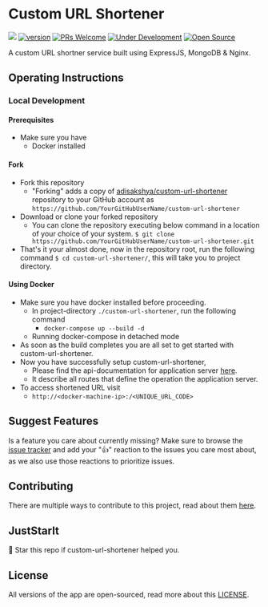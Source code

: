 # Custom URL Shortener

[![](https://img.shields.io/badge/docs%20-view%20API%20Documentation-blue.svg?style=for-the-badge&logo=appveyor)](https://www.adisakshya.co/custom-url-shortener/) [![version](https://img.shields.io/badge/Version-1.0.0-blue.svg?style=for-the-badge&logo=appveyor)](https://github.com/adisakshya/custom-url-shortener) [![PRs Welcome](https://img.shields.io/badge/PRs-Welcome-blue.svg?style=for-the-badge&logo=appveyor)](https://github.com/adisakshya/custom-url-shortener/pulls) [![Under Development](https://img.shields.io/badge/Under%20Development-Yes-blue.svg?style=for-the-badge&logo=appveyor)](https://www.adisakshya.co/custom-url-shortener/) [![Open Source](https://img.shields.io/badge/Open%20Source-Love-red.svg?style=for-the-badge&logo=appveyor)]()

A custom URL shortner service built using ExpressJS, MongoDB & Nginx.

## Operating Instructions

### Local Development

#### Prerequisites

- Make sure you have
  - Docker installed

#### Fork

- Fork this repository
	- "Forking" adds a copy of [adisakshya/custom-url-shortener](https://github.com/adisakshya/custom-url-shortener/) repository to your GitHub account as `https://github.com/YourGitHubUserName/custom-url-shortener`
- Download or clone your forked repository
	- You can clone the repository executing below command in a location of your choice of your system.
	```$ git clone https://github.com/YourGitHubUserName/custom-url-shortener.git```
- That's it your almost done, now in the repository root, run the following command
```$ cd custom-url-shortener/```, this will take you to project directory.

#### Using Docker

- Make sure you have docker installed before proceeding.
	- In project-directory ```./custom-url-shortener```, run the following command
		- ```docker-compose up --build -d```
    - Running docker-compose in detached mode
- As soon as the build completes you are all set to get started with custom-url-shortener.
- Now you have successfully setup custom-url-shortener,
	- Please find the api-documentation for application server [here](https://www.adisakshya.co/custom-url-shortener/).
  - It describe all routes that define the operation the application server.
- To access shortened URL visit
  - ```http://<docker-machine-ip>:/<UNIQUE_URL_CODE>```

## Suggest Features

Is a feature you care about currently missing? Make sure to browse the [issue tracker](https://github.com/adisakshya/custom-url-shortener/issues?q=is%3Aissue+is%3Aopen+sort%3Areactions-%2B1-desc) and add your ":+1:" reaction to the issues you care most about, as we also use those reactions to prioritize issues.

## Contributing

There are multiple ways to contribute to this project, read about them [here](https://github.com/adisakshya/custom-url-shortener/blob/master/.github/CONTRIBUTING.md).

## JustStarIt

🌟 Star this repo if custom-url-shortener helped you.

## License

All versions of the app are open-sourced, read more about this [LICENSE](https://github.com/adisakshya/custom-url-shortener/blob/master/LICENSE).


